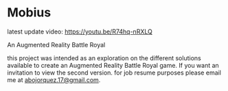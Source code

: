 # Mobius
latest update video: https://youtu.be/R74hq-nRXLQ

An Augmented Reality Battle Royal

this project was intended as an exploration on the different solutions available to create an Augmented Reality Battle Royal game.
If you want an invitation to view the second version. for job resume purposes please email me at abojorquez.17@gmail.com.
